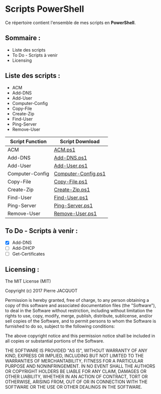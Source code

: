 # Scripts PowerShell
Ce répertoire contient l'ensemble de mes scripts en **PowerShell**.

## Sommaire :
- Liste des scripts
- To Do - Scripts à venir
- Licensing

## Liste des scripts :
- ACM
- Add-DNS
- Add-User
- Computer-Config
- Copy-File
- Create-Zip
- Find-User
- Ping-Server
- Remove-User

| Script Function | Script Download |
|-----------------|-----------------|
| ACM | [ACM.ps1](ACM/ACM.ps1) |
| Add-DNS | [Add-DNS.ps1](Add-DNS/Add-DNS.ps1) |
| Add-User | [Add-User.ps1](Add-User/User.ps1) |
| Computer-Config | [Computer-Config.ps1](Computer-Config/Computer-Config.ps1) |
| Copy-File | [Copy-File.ps1](Copy-File/Copy-File.ps1) |
| Create-Zip | [Create-Zip.ps1](Create-Zip/Create-Zip.ps1) |
| Find-User | [Find-User.ps1](Find-User/Find-User.ps1) |
| Ping-Server | [Ping-Server.ps1](Ping-Server/Ping-Server.ps1) |
| Remove-User | [Remove-User.ps1](Remove-User/Remove-User.ps1) |

## To Do - Scripts à venir :
- [x] Add-DNS
- [ ] Add-DHCP
- [ ] Get-Certificates

## Licensing :
The MIT License (MIT)

Copyright (c) 2017 Pierre JACQUOT

Permission is hereby granted, free of charge, to any person obtaining a copy
of this software and associated documentation files (the "Software"), to deal
in the Software without restriction, including without limitation the rights
to use, copy, modify, merge, publish, distribute, sublicense, and/or sell
copies of the Software, and to permit persons to whom the Software is
furnished to do so, subject to the following conditions:

The above copyright notice and this permission notice shall be included in all
copies or substantial portions of the Software.

THE SOFTWARE IS PROVIDED "AS IS", WITHOUT WARRANTY OF ANY KIND, EXPRESS OR
IMPLIED, INCLUDING BUT NOT LIMITED TO THE WARRANTIES OF MERCHANTABILITY,
FITNESS FOR A PARTICULAR PURPOSE AND NONINFRINGEMENT. IN NO EVENT SHALL THE
AUTHORS OR COPYRIGHT HOLDERS BE LIABLE FOR ANY CLAIM, DAMAGES OR OTHER
LIABILITY, WHETHER IN AN ACTION OF CONTRACT, TORT OR OTHERWISE, ARISING FROM,
OUT OF OR IN CONNECTION WITH THE SOFTWARE OR THE USE OR OTHER DEALINGS IN THE
SOFTWARE.
